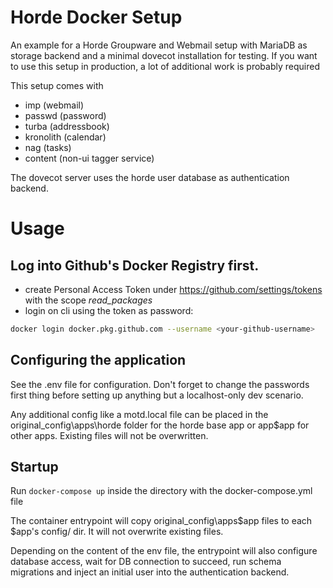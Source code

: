 # Horde Docker Setup

An example for a Horde Groupware and Webmail setup with MariaDB as storage backend and a minimal dovecot installation for testing.
If you want to use this setup in production, a lot of additional work is probably required

This setup comes with 

 * imp (webmail)
 * passwd (password)
 * turba (addressbook)
 * kronolith (calendar)
 * nag (tasks)
 * content (non-ui tagger service)

The dovecot server uses the horde user database as authentication backend.

# Usage

## Log into Github's Docker Registry first.

- create Personal Access Token under https://github.com/settings/tokens with the scope _read_packages_
- login on cli using the token as password:
```bash
docker login docker.pkg.github.com --username <your-github-username>
```

## Configuring the application

See the .env file for configuration. Don't forget to change the passwords first thing before setting up anything but a localhost-only dev scenario.

Any additional config like a motd.local file can be placed in the original_config\apps\horde folder for the horde base app or app\$app for other apps. Existing files will not be overwritten.

## Startup

Run `docker-compose up` inside the directory with the docker-compose.yml file

The container entrypoint will copy original_config\apps\$app files to each $app's config/ dir. It will not overwrite existing files.

Depending on the content of the env file, the entrypoint will also configure database access, wait for DB connection to succeed, run schema migrations and inject an initial user into the authentication backend.

